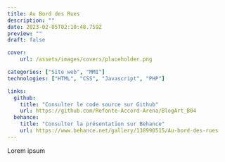 ```yaml
---
title: Au Bord des Rues
description: ""
date: 2023-02-05T02:10:48.759Z
preview: ""
draft: false

cover:
    url: /assets/images/covers/placeholder.png

categories: ["Site web", "MMI"]
technologies: ["HTML", "CSS", "Javascript", "PHP"]

links:
  github:
    title: "Consulter le code source sur Github"
    url: https://github.com/Refonte-Accord-Arena/BlogArt_B04
  behance:
    title: "Consulter la présentation sur Behance"
    url: https://www.behance.net/gallery/138990515/Au-bord-des-rues
---
```


Lorem ipsum

